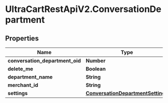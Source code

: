 # UltraCartRestApiV2.ConversationDepartment

## Properties
Name | Type | Description | Notes
------------ | ------------- | ------------- | -------------
**conversation_department_oid** | **Number** |  | [optional] 
**delete_me** | **Boolean** |  | [optional] 
**department_name** | **String** |  | [optional] 
**merchant_id** | **String** |  | [optional] 
**settings** | [**ConversationDepartmentSettings**](ConversationDepartmentSettings.md) |  | [optional] 


